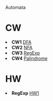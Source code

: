 Automata
# CW


<li>
<strong>CW1</strong>
<a href= "https://beyzakoser.github.io/Automata/cw1.html">DFA</a>
</li>
<li>
<strong>CW2</strong>
<a href= "https://beyzakoser.github.io/Automata/cw2.html">NFA</a>
</li>
<li>
<strong>CW3</strong>
<a href= "https://beyzakoser.github.io/Automata/regularExp.html">RegExp</a>
</li>
<li>
<strong>CW4</strong>
<a href= "https://beyzakoser.github.io/Automata/cw4.html">Palindrome</a>
</li>

# HW

<li>
 <strong>RegExp</strong>
<a href= "https://beyzakoser.github.io/Automata/HW.html">HW1</a>
</li>
